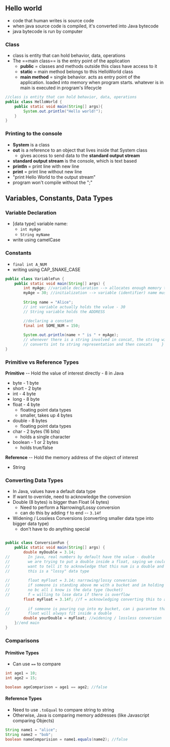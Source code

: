 ## Hello world
- code that human writes is source code  
- when java source code is compiled, it's converted into Java bytecode  
- java bytecode is run by computer  
### Class 
- class is entity that can hold behavior, data, operations
- The ==main class== is the entry point of the application 
	-  **public** = classes and methods outside this class have access to it  
	- **static** = main method belongs to this HelloWorld class  
	- **main method** = single behavior. acts as entry point of the application. loaded into memory when program starts. whatever is in main is executed in program's lifecycle  

```java
//class is entity that can hold behavior, data, operations  
public class HelloWorld {  
    public static void main(String[] args){  
        System.out.println("Hello world!");  
    }  
}
```

### Printing to the console 
- **System** is a class  
- **out** is a reference to an object that lives inside that System class  
	- gives access to send data to the **standard output stream**  
- **standard output stream** is the console, which is text based  
- **println** = print line  with new line 
- **print** = print line without new line 
- "print Hello World to the output stream"  
- program won't compile without the ";"  

## Variables, Constants, Data Types 

### Variable Declaration 
- [data type] variable name:
	- `int myAge`
	- `String myName`
- write using camelCase 

### Constants 
- `final int A_NUM`
- writing using CAP_SNAKE_CASE

```java
public class VariableFun {  
    public static void main(String[] args) {  
        int myAge; //variable declaration --> allocates enough memory to hold an int  
        myAge = 30; //initialization --> variable (identifier) name must start with letter,$, or _. camelCase  
  
        String name = "Alice";  
        // int variable actually holds the value - 30  
        // String variable holds the ADDRESS  

		//declaring a constant 
		final int SOME_NUM = 150; 
              
        System.out.println(name + " is " + myAge);  
        // whenever there is a string involved in concat, the string will win  
        // converts int to string representation and then concats    }  
}
```

### Primitive vs Reference Types 

**Primitive** -- Hold the value of interest directly - 8 in Java 
- byte - 1 byte
- short - 2 byte
- int - 4 byte
- long - 8 byte
- float - 4 byte
	- floating point data types 
	- smaller, takes up 4 bytes 
- double - 8 bytes
	- floating point data types 
- char - 2 bytes (16 bits)
	- holds a single character 
- boolean - 1 or 2 bytes 
	- holds true/false 

**Reference** -- Hold the memory address of the object of interest 
- String 


### Converting Data Types 
- In Java, values have a default data type 
- If want to override, need to acknowledge the conversion 
- Double (8 bytes) is bigger than Float (4 bytes)
	- Need to perform a Narrowing/Lossy conversion 
	- can do this by adding `f` to end -- `3.14f`
- Widening / Lossless Conversions (converting smaller data type into bigger data type)
	- don't have to do anything special 

```java

public class ConversionFun {  
    public static void main(String[] args) {  
        double myDouble = 3.14;  
//        In java, real numbers by default have the value - double  
//        we are trying to put a double inside a float, saying we could lose data.  
//        want to tell it to acknowledge that this num is a double and want to convert it into a float  
//        this is a "lossy" data type  
  
//        float myFloat = 3.14; narrowing/lossy conversion  
//        if someone is standing above me with a bucket and im holding a cup, if they put it in my cup, can i be guaranteed it wont overflow?  
//        no bc all i know is the data type (bucket)  
//        f = willing to lose data if there is overflow  
        float myFloat = 3.14f; //f = acknowledging converting this to a float  
  
//        if someone is pouring cup into my bucket, can i guarantee that i have enough room in my bucket  
//        float will always fit inside a double  
        double yourDouble = myFloat; //widening / lossless conversion  
    }//end main  
}
```

### Comparisons 

#### Primitive Types 
- Can use `==` to compare 
```java
int age1 = 10; 
int age2 = 15; 

boolean ageComparison = age1 == age2; //false 
```

#### Reference Types 
- Need to use `.toEqual` to compare string to string 
- Otherwise, Java is comparing memory addresses (like Javascript comparing Objects)

```java
String name1 = "alice"; 
String name2 = "bob"; 
boolean nameComparision = name1.equals(name2); //false 
```
